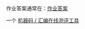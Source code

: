 作业答案通常在：[作业答案](http://users.ece.utexas.edu/~patt/)

一个 [机器码 / 汇编在线测评工具](http://home.ustc.edu.cn/~liuly0322/lc3web/)

